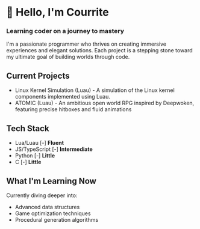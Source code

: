 # 👋 Hello, I'm Courrite
### Learning coder on a journey to mastery
I'm a passionate programmer who thrives on creating immersive experiences and elegant solutions. Each project is a stepping stone toward my ultimate goal of building worlds through code.

## Current Projects
- Linux Kernel Simulation (Luau) - A simulation of the Linux kernel components implemented using Luau. 
- ATOMIC (Luau) - An ambitious open world RPG inspired by Deepwoken, featuring precise hitboxes and fluid animations

## Tech Stack
- Lua/Luau [-] **Fluent**
- JS/TypeScript [-] **Intermediate**
- Python [-] **Little**
- C [-] **Little**

## What I'm Learning Now
Currently diving deeper into:
- Advanced data structures
- Game optimization techniques
- Procedural generation algorithms
